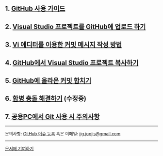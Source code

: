 ## 1. [GitHub 사용 가이드](github-for-newbie.html)
## 2. [Visual Studio 프로젝트를 GitHub에 업로드 하기](upload-visual-studio-project.html)
## 3. [Vi 에디터를 이용한 커밋 메시지 작성 방법](how-to-write-commit-messages-using-vi.html)
## 4. [GitHub에서 Visual Studio 프로젝트 복사하기](clone-vs-project-from-github.html)
## 5. [GitHub에 올라온 커밋 합치기](merge-commits-on-github.html)
## 6. [합병 충돌 해결하기](resolve-merge-conflict.html) (수정중)
## 7. [공용PC에서 Git 사용 시 주의사항](notices-to-use-git-on-laboratory-pc.html)

- - -
문의사항: [GitHub 이슈 등록](https://github.com/CAU-DOSC/cau-dosc.github.io/issues/new) 혹은 이메일: jjg.joojis@gmail.com

- - -
[문서에 기여하기](contribution.md)
